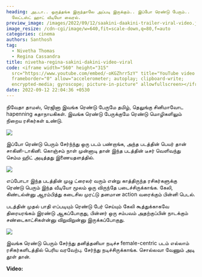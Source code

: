 ```yaml
---
heading: அடடா.. ஒருத்தங்க இருந்தாலே அப்படி இருக்கும்.. இப்போ ரெண்டு பேரும்..
  லேட்டஸ்ட் ஹாட் வீடியோ வைரல்.
preview_image: /images/2022/09/12/saakini-daakini-trailer-viral-video.jpeg
image_resize: /cdn-cgi/image/w=640,fit=scale-down,q=80,f=auto
categories: cinema
authors: Santhosh
tag:
  - Nivetha Thomas
  - Regina Cassandra
title: nivetha-regina-sakini-dakini-video-viral
code: <iframe width="560" height="315"
  src="https://www.youtube.com/embed/-oKGZhrr5zY" title="YouTube video player"
  frameborder="0" allow="accelerometer; autoplay; clipboard-write;
  encrypted-media; gyroscope; picture-in-picture" allowfullscreen></iframe>
date: 2022-09-12 22:04:36 +0530
---
```



நிவேதா தாமஸ், ரெஜினா இவங்க ரெண்டு பேருமே தமிழ், தெலுங்கு சினிமாவோட hapenning கதாநாயகிகள். இவங்க ரெண்டு பேருக்குமே ரெண்டு மொழிகளிலும் நிறைய ரசிகர்கள் உண்டு.

![](/images/2022/09/12/saakini-daakini-trailer-video-1.jpeg)

இப்போ ரெண்டு பெரும் சேர்ந்ந்து ஒரு படம் பண்றாங்க, அந்த படத்தின் பெயர் தான் சாகினி-டாகினி. கொஞ்சம் நாள் முன்னாடி தான் இந்த படத்தின் டீசர் வெளிவந்து செம்ம ஹிட் அடித்தது இணையதளத்தில்.

![](/images/2022/09/12/saakini-daakini-trailer-video-2.jpeg)

எப்போடா இந்த படத்தின் முழு ட்ரைலர் வரும் என்று காத்திருந்த ரசிகர்களுக்கு ரெண்டு பெரும் இந்த வீடியோ மூலம் ஒரு விருந்தே படைச்சிருக்காங்க. கேலி, கிண்டல்ன்னு ஆரம்பித்து கடைசில முரட்டு தனமான action வரைக்கும் பின்னி பெடல்.

படத்தின் முதல் பாதி எப்படியும் ரெண்டு பேர் செய்யும் கேலி கூத்துக்காகவே திரையரங்கம் இரண்டு ஆகப்போகுது, பின்னர் ஒரு சம்பவம் அதற்குப்பின் நாடக்கும் சண்டைகாட்சிகள்ன்னு விறுவிறுன்னு இருக்கப்போகுது.

![](/images/2022/09/12/saakini-daakini-trailer-video-3.jpeg)

இவங்க ரெண்டு பெரும் சேர்ந்து தனித்தனியா நடிச்ச female-centric படம் எல்லாம் ரசிகர்களிடத்தில் பெரிய வரவேற்பு. சேர்ந்து நடிச்சிருக்காங்க. சொல்லவா வேணும் அடி தூள் தான்.

**V﻿ideo:**
